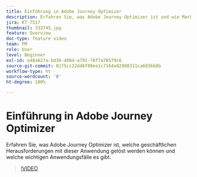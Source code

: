 ```yaml
---
title: Einführung in Adobe Journey Optimizer
description: Erfahren Sie, was Adobe Journey Optimizer ist und wie Marken aus verschiedenen Branchen damit ihren ROI steigern und erhebliche Herausforderungen im Marketing meistern konnten.
jira: KT-7517
thumbnail: 333745.jpg
feature: Overview
doc-type: feature video
team: PM
role: User
level: Beginner
exl-id: e48a627a-bd36-4084-a791-78f7a78579c6
source-git-commit: 81f5cc22d46f89ee1c7164a92988311ca6036b8b
workflow-type: ht
source-wordcount: '0'
ht-degree: 100%

---
```


# Einführung in Adobe Journey Optimizer

Erfahren Sie, was Adobe Journey Optimizer ist, welche geschäftlichen Herausforderungen mit dieser Anwendung gelöst werden können und welche wichtigen Anwendungsfälle es gibt.

>[!VIDEO](https://video.tv.adobe.com/v/333745?quality=12&learn=on)
